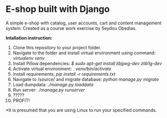 # E-shop built with Django
A simple e-shop with catalog, user accounts, cart and content management system.
Created as a course work exercise by Seydou Obedias.

**Intallation instruction:**
1. Clone this repository to your project folder.
2. Navigate to the folder and install virtual environment using command: *virtualenv venv*
3. Install Pillow dependencies: *$ sudo apt-get install libjpeg-dev zlib1g-dev*
4. Activate virtual environment: *. venv/bin/activate*
5. Install requirements: *pip install -r requirements.txt*
6. Navigate to /source/ and migrate database: *python manage.py migrate*
7. Load dumpdata: *./manage.py loaddata*
8. Run server: *./manage.py runserver*
9. ?????
10. PROFIT!

*It is presumed that you are using Linux to run your specified commands.
